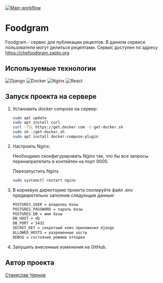 [![Main workflow](https://github.com/StasChernov/foodgram/actions/workflows/main.yml/badge.svg)](https://github.com/StasChernov/foodgram/actions/workflows/main.yml)

#  Foodgram

Foodgram - сервис для публикации рецептов.
В данном сервисе пользователи могут делиться рецептами.
Сервис доступен по адресу https://chefoodgram.zapto.org

## Используемые технологии

![Django](https://img.shields.io/badge/django-%23092E20.svg?style=for-the-badge&logo=django&logoColor=white)
![Docker](https://img.shields.io/badge/docker-%230db7ed.svg?style=for-the-badge&logo=docker&logoColor=white)
![Nginx](https://img.shields.io/badge/nginx-%23009639.svg?style=for-the-badge&logo=nginx&logoColor=white)
![React](https://img.shields.io/badge/react-%2320232a.svg?style=for-the-badge&logo=react&logoColor=%2361DAFB)

## Запуск проекта на сервере

1. Установить docker compose на сервер:
    ```bash
    sudo apt update
    sudo apt install curl
    curl -fSL https://get.docker.com -o get-docker.sh
    sudo sh ./get-docker.sh
    sudo apt install docker-compose-plugin
    ```

2. Настроить Nginx:

   Необходимо сконфигурировать Nginx так, что бы все запросы перенапралялить в контейтен на порт 9000.
   
   Перезапустить Nginx.

   ```bash
   sudo systemctl restart nginx
   ```

3. В корневую директорию проекта скопируйте файл .env предваретельно заполнив следующие данные:
    ``` bash
    POSTGRES_USER = владелец базы
    POSTGRES_PASSWORD = пароль базы
    POSTGRES_DB = имя базы
    DB_HOST = db
    DB_PORT = 5432
    SECRET_KEY = секретный ключ приложения django
    ALLOWED_HOSTS = разрешенные хосты
    DEBUG = состояние режима отладки
    ```        

4. Запушить внесенные изменения на GitHub.

## Автор проекта
[Станислав Чернов](https://github.com/StasChernov)
